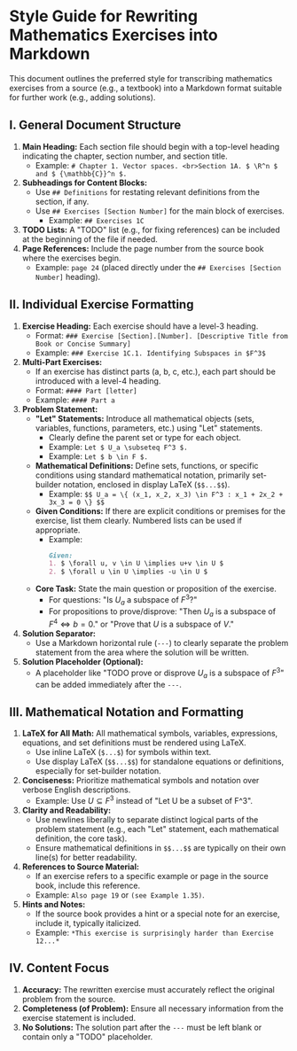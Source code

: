 # Style Guide for Rewriting Mathematics Exercises into Markdown

This document outlines the preferred style for transcribing mathematics exercises from a source (e.g., a textbook) into a Markdown format suitable for further work (e.g., adding solutions).

## I. General Document Structure

1.  **Main Heading:** Each section file should begin with a top-level heading indicating the chapter, section number, and section title.
    * Example: `# Chapter 1. Vector spaces. <br>Section 1A. $ \R^n $ and $ {\mathbb{C}}^n $.`
2.  **Subheadings for Content Blocks:**
    * Use `## Definitions` for restating relevant definitions from the section, if any.
    * Use `## Exercises [Section Number]` for the main block of exercises.
        * Example: `## Exercises 1C`
3.  **TODO Lists:** A "TODO" list (e.g., for fixing references) can be included at the beginning of the file if needed.
4.  **Page References:** Include the page number from the source book where the exercises begin.
    * Example: `page 24` (placed directly under the `## Exercises [Section Number]` heading).

## II. Individual Exercise Formatting

1.  **Exercise Heading:** Each exercise should have a level-3 heading.
    * Format: `### Exercise [Section].[Number]. [Descriptive Title from Book or Concise Summary]`
    * Example: `### Exercise 1C.1. Identifying Subspaces in $F^3$`
2.  **Multi-Part Exercises:**
    * If an exercise has distinct parts (a, b, c, etc.), each part should be introduced with a level-4 heading.
    * Format: `#### Part [letter]`
    * Example: `#### Part a`
3.  **Problem Statement:**
    * **"Let" Statements:** Introduce all mathematical objects (sets, variables, functions, parameters, etc.) using "Let" statements.
        * Clearly define the parent set or type for each object.
        * Example: `Let $ U_a \subseteq F^3 $.`
        * Example: `Let $ b \in F $.`
    * **Mathematical Definitions:** Define sets, functions, or specific conditions using standard mathematical notation, primarily set-builder notation, enclosed in display LaTeX (`$$...$$`).
        * Example: `$$ U_a = \{ (x_1, x_2, x_3) \in F^3 : x_1 + 2x_2 + 3x_3 = 0 \} $$`
    * **Given Conditions:** If there are explicit conditions or premises for the exercise, list them clearly. Numbered lists can be used if appropriate.
        * Example:
            ```markdown
            Given:
            1. $ \forall u, v \in U \implies u+v \in U $
            2. $ \forall u \in U \implies -u \in U $
            ```
    * **Core Task:** State the main question or proposition of the exercise.
        * For questions: "Is $U_a$ a subspace of $F^3$?"
        * For propositions to prove/disprove: "Then $U_a$ is a subspace of $F^4 \iff b=0$." or "Prove that $U$ is a subspace of $V$."
4.  **Solution Separator:**
    * Use a Markdown horizontal rule (`---`) to clearly separate the problem statement from the area where the solution will be written.
5.  **Solution Placeholder (Optional):**
    * A placeholder like "TODO prove or disprove $U_a$ is a subspace of $F^3$" can be added immediately after the `---`.

## III. Mathematical Notation and Formatting

1.  **LaTeX for All Math:** All mathematical symbols, variables, expressions, equations, and set definitions must be rendered using LaTeX.
    * Use inline LaTeX (`$...$`) for symbols within text.
    * Use display LaTeX (`$$...$$`) for standalone equations or definitions, especially for set-builder notation.
2.  **Conciseness:** Prioritize mathematical symbols and notation over verbose English descriptions.
    * Example: Use $U \subseteq F^3$ instead of "Let U be a subset of F^3".
3.  **Clarity and Readability:**
    * Use newlines liberally to separate distinct logical parts of the problem statement (e.g., each "Let" statement, each mathematical definition, the core task).
    * Ensure mathematical definitions in `$$...$$` are typically on their own line(s) for better readability.
4.  **References to Source Material:**
    * If an exercise refers to a specific example or page in the source book, include this reference.
    * Example: `Also page 19` or `(see Example 1.35)`.
5.  **Hints and Notes:**
    * If the source book provides a hint or a special note for an exercise, include it, typically italicized.
    * Example: `*This exercise is surprisingly harder than Exercise 12...*`

## IV. Content Focus

1.  **Accuracy:** The rewritten exercise must accurately reflect the original problem from the source.
2.  **Completeness (of Problem):** Ensure all necessary information from the exercise statement is included.
3.  **No Solutions:** The solution part after the `---` must be left blank or contain only a "TODO" placeholder.
